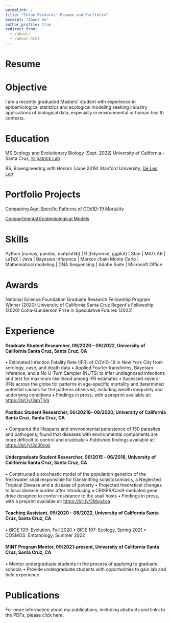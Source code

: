 ```yaml
---
permalink: /
title: "Chloe Rickards' Resume and Portfolio"
excerpt: "About me"
author_profile: true
redirect_from: 
  - /about/
  - /about.html
---
```


# Resume

# Objective
I am a recently graduated Masters' student with experience in epidemiological statistics and ecological modeling seeking industry applications of biological data, especially in environmental or human health contexts.

# Education
MS Ecology and Evolutionary Biology (Sept. 2022)
University of California - Santa Cruz, [Kilpatrick Lab](https://kilpatrick.eeb.ucsc.edu/)

BS, Bioengineering with Honors (June 2018)
Stanford University, [De Leo Lab](https://deleolab.stanford.edu/)

# Portfolio Projects

[Comparing Age-Specific Patterns of COVID-19 Mortality](https://chloerickards.shinyapps.io/Covid19/)

[Compartmental Epidemiological Models](https://chloerickards.shinyapps.io/diseasemodels/)

# Skills

Python (numpy, pandas, matplotlib) | R (tidyverse, ggplot) | Stan | MATLAB | LaTeX | Java | Bayesian Inference | Markov chain Monte Carlo | Mathematical modeling | DNA Sequencing | Adobe Suite | Microsoft Office

# Awards

National Science Foundation Graduate Research Fellowship Program Winner (2020)
University of California Santa Cruz Regent's Fellowship (2020)
Coha-Gunderson Prize in Speculative Futures (2022)

# Experience

#### Graduate Student Researcher, 09/2020 – 09/2022, University of California Santa Cruz, Santa Cruz, CA
•	Estimated Infection Fatality Rate (IFR) of COVID-19 in New York City from serology, case, and death data
•	Applied Fourier transforms, Bayesian inference, and a No U-Turn Sampler (NUTS) to infer undiagnosed infections and test for maximum likelihood among IFR estimates
•	Assessed several IFRs across the globe for patterns in age-specific mortality and determined potential causes for the patterns observed, including wealth inequality and underlying conditions
•	Findings in press, with a preprint available at: https://bit.ly/3abTiVg 

#### Postbac Student Researcher, 06/20218– 08/2020, University of California Santa Cruz, Santa Cruz, CA
•	Compared the lifespans and environmental persistence of 150 parasites and pathogens; found that diseases with environmental components are more difficult to control and eradicate
•	Published findings available at: https://bit.ly/3c30owl 

#### Undergraduate Student Researcher, 06/2015 – 06/2018, University of California Santa Cruz, Santa Cruz, CA
•	Constructed a stochastic model of the population genetics of the freshwater snail responsible for transmitting schistosomiasis, a Neglected Tropical Disease and a disease of poverty 
•	Projected theoretical changes to local disease burden after introducing a CRISPR/Cas9-mediated gene drive designed to confer resistance to the snail hosts
•	Findings in press, with a preprint available at: https://bit.ly/3Mxg4oa 

#### Teaching Assistant, 09/2020 – 08/2022, University of California Santa Cruz, Santa Cruz, CA
•	BIOE 109: Evolution, Fall 2020
•	BIOE 107: Ecology, Spring 2021
•	COSMOS: Entomology, Summer 2022

#### MINT Program Mentor, 09/2021-present, University of California Santa Cruz, Santa Cruz, CA
•	Mentor undergraduate students in the process of applying to graduate schools
•	Provide undergraduate students with opportunities to gain lab and field experience

# Publications

For more information about my publications, including abstracts and links to the PDFs, please click here.
